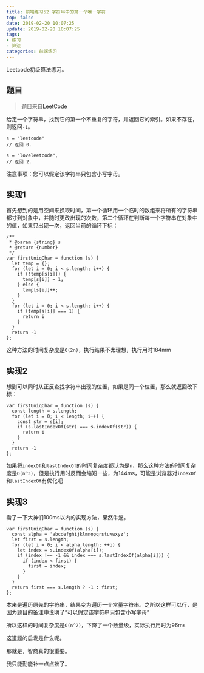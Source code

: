 ```yaml
---
title: 前端练习52 字符串中的第一个唯一字符
top: false
date: 2019-02-20 10:07:25
update: 2019-02-20 10:07:25
tags:
- 练习
- 算法
categories: 前端练习
---
```


Leetcode初级算法练习。

<!-- more -->

## 题目

> 题目来自[LeetCode](https://leetcode-cn.com/problems/first-unique-character-in-a-string/)

给定一个字符串，找到它的第一个不重复的字符，并返回它的索引。如果不存在，则返回`-1`。


```JS
s = "leetcode"
// 返回 0.

s = "loveleetcode",
// 返回 2.
```
注意事项：您可以假定该字符串只包含小写字母。

## 实现1

首先想到的是用空间来换取时间，第一个循环用一个临时的数组来将所有的字符串都寸到对象中，并随时更改出现的次数，第二个循环在判断每一个字符串在对象中的值，如果只出现一次，返回当前的循环下标：

```JS
/**
 * @param {string} s
 * @return {number}
 */
var firstUniqChar = function (s) {
  let temp = {};
  for (let i = 0; i < s.length; i++) {
    if (!temp[s[i]]) {
      temp[s[i]] = 1;
    } else {
      temp[s[i]]++;
    }
  }
  for (let i = 0; i < s.length; i++) {
    if (temp[s[i]] === 1) {
      return i
    }
  }
  return -1
};
```
这种方法的时间复杂度是`O(2n)`，执行结果不太理想，执行用时184mm

## 实现2

想到可以同时从正反查找字符串出现的位置，如果是同一个位置，那么就返回改下标：

```JS
var firstUniqChar = function (s) {
  const length = s.length;
  for (let i = 0; i < length; i++) {
    const str = s[i];
    if (s.lastIndexOf(str) === s.indexOf(str)) {
      return i
    }
  }
  return -1
};
```
如果将`indexOf`和`lastIndexOf`的时间复杂度都认为是`n`，那么这种方法的时间复杂度是`O(n^3)`，但是执行用时反而会缩短一些，为144ms，可能是浏览器对`indexOf`和`lastIndexOf`有优化吧

## 实现3

看了一下大神们100ms以内的实现方法，果然牛逼。

```JS
var firstUniqChar = function (s) {
  const alpha = 'abcdefghijklmnopqrstuvwxyz';
  let first = s.length;
  for (let i = 0; i < alpha.length; ++i) {
    let index = s.indexOf(alpha[i]);
    if (index !== -1 && index === s.lastIndexOf(alpha[i])) {
      if (index < first) {
        first = index;
      }
    }
  }
  return first === s.length ? -1 : first;
};
```
本来是遍历原先的字符串，结果变为遍历一个常量字符串。之所以这样可以行，是因为题目的备注中说明了“可以假定该字符串只包含小写字母”

所以这样的时间复杂度是`O(n^2)`，下降了一个数量级，实际执行用时为96ms

这道题的启发是什么呢。

那就是，智商真的很重要。

我只能勤能补一点点拙了。
